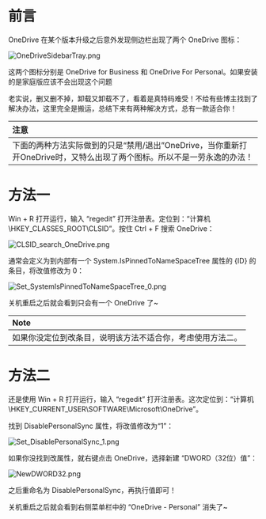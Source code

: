 # 前言

OneDrive 在某个版本升级之后意外发现侧边栏出现了两个 OneDrive 图标：

![OneDriveSidebarTray.png](https://ituknown.cn/windows-media/onedrive/disable_sidebar_tray/OneDriveSidebarTray.png)

这两个图标分别是 OneDrive for Business 和 OneDrive For Personal。如果安装的是家庭版应该不会出现这个问题

老实说，删又删不掉，卸载又卸载不了，看着是真特码难受！不给有些博主找到了解决办法，这里完全是搬运，总结下来有两种解决方式，总有一款适合你！

|**注意**|
|:------|
|下面的两种方法实际做到的只是“禁用/退出”OneDrive，当你重新打开OneDrive时，又特么出现了两个图标。所以不是一劳永逸的办法！|

# 方法一

Win + R 打开运行，输入 “regedit” 打开注册表。定位到：“计算机\HKEY_CLASSES_ROOT\CLSID”。按住 Ctrl + F 搜索 OneDrive：

![CLSID_search_OneDrive.png](https://ituknown.cn/windows-media/onedrive/disable_sidebar_tray/method1/CLSID_search_OneDrive.png)

通常会定义为到内部有一个 System.IsPinnedToNameSpaceTree 属性的 {ID} 的条目，将改值修改为 0：

![Set_SystemIsPinnedToNameSpaceTree_0.png](https://ituknown.cn/windows-media/onedrive/disable_sidebar_tray/method1/Set_SystemIsPinnedToNameSpaceTree_0.png)

关机重启之后就会看到只会有一个 OneDrive 了~

| **Note**                      |
| :---------------------------- |
| 如果你没定位到改条目，说明该方法不适合你，考虑使用方法二。 |
# 方法二

还是使用 Win + R 打开运行，输入 “regedit” 打开注册表。这次定位到：“计算机\HKEY_CURRENT_USER\SOFTWARE\Microsoft\OneDrive”。

找到 DisablePersonalSync 属性，将改值修改为“1”：

![Set_DisablePersonalSync_1.png](https://ituknown.cn/windows-media/onedrive/disable_sidebar_tray/method2/Set_DisablePersonalSync_1.png)

如果你没找到改属性，就右键点击 OneDrive，选择新建 “DWORD（32位）值”：

![NewDWORD32.png](https://ituknown.cn/windows-media/onedrive/disable_sidebar_tray/method2/NewDWORD32.png)

之后重命名为 DisablePersonalSync，再执行值即可！

关机重启之后就会看到右侧菜单栏中的 “OneDrive - Personal” 消失了~